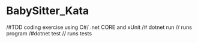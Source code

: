 # BabySitter_Kata
/#TDD coding exercise using C#/ .net CORE and xUnit
/# dotnet run // runs program
/#dotnet test // runs tests
